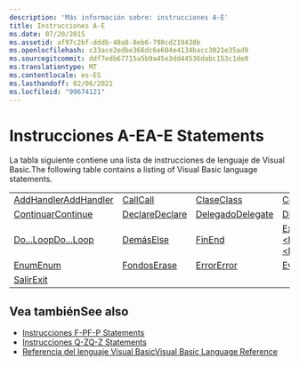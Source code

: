 ```yaml
---
description: 'Más información sobre: instrucciones A-E'
title: Instrucciones A-E
ms.date: 07/20/2015
ms.assetid: af97c2bf-dddb-48a8-8eb6-798cd219430b
ms.openlocfilehash: c33ace2edbe366dc6e604e4134bacc3021e35ad9
ms.sourcegitcommit: ddf7edb67715a5b9a45e3dd44536dabc153c1de0
ms.translationtype: MT
ms.contentlocale: es-ES
ms.lasthandoff: 02/06/2021
ms.locfileid: "99674121"
---
```

# <a name="a-e-statements"></a><span data-ttu-id="95103-103">Instrucciones A-E</span><span class="sxs-lookup"><span data-stu-id="95103-103">A-E Statements</span></span>

<span data-ttu-id="95103-104">La tabla siguiente contiene una lista de instrucciones de lenguaje de Visual Basic.</span><span class="sxs-lookup"><span data-stu-id="95103-104">The following table contains a listing of Visual Basic language statements.</span></span>  
  
|||||  
|---|---|---|---|  
|[<span data-ttu-id="95103-105">AddHandler</span><span class="sxs-lookup"><span data-stu-id="95103-105">AddHandler</span></span>](addhandler-statement.md)|[<span data-ttu-id="95103-106">Call</span><span class="sxs-lookup"><span data-stu-id="95103-106">Call</span></span>](call-statement.md)|[<span data-ttu-id="95103-107">Clase</span><span class="sxs-lookup"><span data-stu-id="95103-107">Class</span></span>](class-statement.md)|[<span data-ttu-id="95103-108">Const</span><span class="sxs-lookup"><span data-stu-id="95103-108">Const</span></span>](const-statement.md)|  
|[<span data-ttu-id="95103-109">Continuar</span><span class="sxs-lookup"><span data-stu-id="95103-109">Continue</span></span>](continue-statement.md)|[<span data-ttu-id="95103-110">Declare</span><span class="sxs-lookup"><span data-stu-id="95103-110">Declare</span></span>](declare-statement.md)|[<span data-ttu-id="95103-111">Delegado</span><span class="sxs-lookup"><span data-stu-id="95103-111">Delegate</span></span>](delegate-statement.md)|[<span data-ttu-id="95103-112">Dim</span><span class="sxs-lookup"><span data-stu-id="95103-112">Dim</span></span>](dim-statement.md)|  
|[<span data-ttu-id="95103-113">Do...Loop</span><span class="sxs-lookup"><span data-stu-id="95103-113">Do...Loop</span></span>](do-loop-statement.md)|[<span data-ttu-id="95103-114">Demás</span><span class="sxs-lookup"><span data-stu-id="95103-114">Else</span></span>](else-statement.md)|[<span data-ttu-id="95103-115">Fin</span><span class="sxs-lookup"><span data-stu-id="95103-115">End</span></span>](end-statement.md)|[<span data-ttu-id="95103-116">Extremo \<keyword></span><span class="sxs-lookup"><span data-stu-id="95103-116">End \<keyword></span></span>](end-keyword-statement.md)|  
|[<span data-ttu-id="95103-117">Enum</span><span class="sxs-lookup"><span data-stu-id="95103-117">Enum</span></span>](enum-statement.md)|[<span data-ttu-id="95103-118">Fondos</span><span class="sxs-lookup"><span data-stu-id="95103-118">Erase</span></span>](erase-statement.md)|[<span data-ttu-id="95103-119">Error</span><span class="sxs-lookup"><span data-stu-id="95103-119">Error</span></span>](error-statement.md)|[<span data-ttu-id="95103-120">Evento</span><span class="sxs-lookup"><span data-stu-id="95103-120">Event</span></span>](event-statement.md)|  
|[<span data-ttu-id="95103-121">Salir</span><span class="sxs-lookup"><span data-stu-id="95103-121">Exit</span></span>](exit-statement.md)||||  
  
## <a name="see-also"></a><span data-ttu-id="95103-122">Vea también</span><span class="sxs-lookup"><span data-stu-id="95103-122">See also</span></span>

- [<span data-ttu-id="95103-123">Instrucciones F-P</span><span class="sxs-lookup"><span data-stu-id="95103-123">F-P Statements</span></span>](f-p-statements.md)
- [<span data-ttu-id="95103-124">Instrucciones Q-Z</span><span class="sxs-lookup"><span data-stu-id="95103-124">Q-Z Statements</span></span>](q-z-statements.md)
- [<span data-ttu-id="95103-125">Referencia del lenguaje Visual Basic</span><span class="sxs-lookup"><span data-stu-id="95103-125">Visual Basic Language Reference</span></span>](../index.md)
